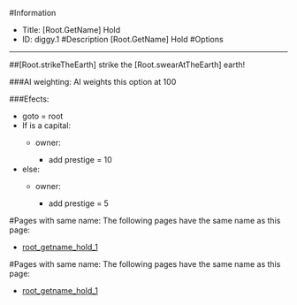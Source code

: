#Information
 - Title: [Root.GetName] Hold
 - ID: diggy.1
#Description
[Root.GetName] Hold
#Options

___
##[Root.strikeTheEarth] strike the [Root.swearAtTheEarth] earth!

###AI weighting:
AI weights this option at 100


###Efects:<ul><li>goto = root</li><li>If is a capital:</li><ul><li>owner:</li><ul><li>add prestige = 10</li></ul></ul><li>else:</li><ul><li>owner:</li><ul><li>add prestige = 5</li></ul></ul></ul>


#Pages with same name:
The following pages have the same name as this page:
 - [root_getname_hold_1](root_getname_hold_1.md)


#Pages with same name:
The following pages have the same name as this page:
 - [root_getname_hold_1](root_getname_hold_1.md)
